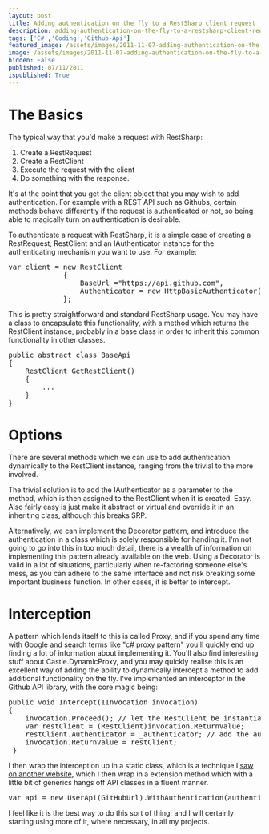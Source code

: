 ```yaml
---
layout: post
title: Adding authentication on the fly to a RestSharp client request
description: adding-authentication-on-the-fly-to-a-restsharp-client-request
tags: ['C#','Coding','Github-Api']
featured_image: /assets/images/2011-11-07-adding-authentication-on-the-fly-to-a-restsharp-client-request.png
image: /assets/images/2011-11-07-adding-authentication-on-the-fly-to-a-restsharp-client-request.png
hidden: False
published: 07/11/2011
ispublished: True
---
```

<h1>The Basics</h1>
The typical way that you'd make a request with RestSharp:
<ol>
	<li>Create a RestRequest</li>
	<li>Create a RestClient</li>
	<li>Execute the request with the client</li>
	<li>Do something with the response.</li>
</ol>
It's at the point that you get the client object that you may wish to add authentication. For example with a REST API such as Githubs, certain methods behave differently if the request is authenticated or not, so being able to magically turn on authentication is desirable.

To authenticate a request with RestSharp, it is a simple case of creating a RestRequest, RestClient and an IAuthenticator instance for the authenticating mechanism you want to use. For example:
<pre class="brush:csharp">var client = new RestClient
             {
                 BaseUrl ="https://api.github.com",
                 Authenticator = new HttpBasicAuthenticator(username, password)
             };</pre>
This is pretty straightforward and standard RestSharp usage. You may have a class to encapsulate this functionality, with a method which returns the RestClient instance, probably in a base class in order to inherit this common functionality in other classes.
<pre class="brush:csharp">public abstract class BaseApi
{
    RestClient GetRestClient()
    {
        ...
    }
}</pre>
<h1>Options</h1>
There are several methods which we can use to add authentication dynamically to the RestClient instance, ranging from the trivial to the more involved.

The trivial solution is to add the IAuthenticator as a parameter to the method, which is then assigned to the RestClient when it is created. Easy. Also fairly easy is just make it abstract or virtual and override it in an inheriting class, although this breaks SRP.

Alternatively, we can implement the Decorator pattern, and introduce the authentication in a class which is solely responsible for handing it. I'm not going to go into this in too much detail, there is a wealth of information on implementing this pattern already available on the web. Using a Decorator is valid in a lot of situations, particularly when re-factoring someone else's mess, as you can adhere to the same interface and not risk breaking some important business function. In other cases, it is better to intercept.
<h1>Interception</h1>
A pattern which lends itself to this is called Proxy, and if you spend any time with Google and search terms like "c# proxy pattern" you'll quickly end up finding a lot of information about implementing it. You'll also find interesting stuff about Castle.DynamicProxy, and you may quickly realise this is an excellent way of adding the ability to dynamically intercept a method to add additional functionality on the fly. I've implemented an interceptor in the Github API library, with the core magic being:
<pre class="brush:csharp">public void Intercept(IInvocation invocation)
{
    invocation.Proceed(); // let the RestClient be instantiated as normal.
    var restClient = (RestClient)invocation.ReturnValue;
    restClient.Authenticator = _authenticator; // add the authenticator
    invocation.ReturnValue = restClient;
 }</pre>
I then wrap the interception up in a static class, which is a technique I <a href="http://geekswithblogs.net/BlackRabbitCoder/archive/2010/05/06/c-why-decorate-when-you-can-intercept.aspx">saw on another website</a>, which I then wrap in a extension method which with a little bit of generics hangs off API classes in a fluent manner.
<pre class="brush:csharp">var api = new UserApi(GitHubUrl).WithAuthentication(authenticator);</pre>
I feel like it is the best way to do this sort of thing, and I will certainly starting using more of it, where necessary, in all my projects.
